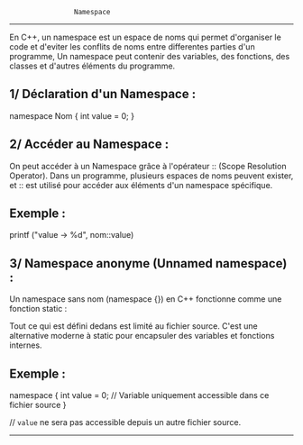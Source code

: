 					Namespace
***************************************************************************************************

En C++, un namespace est un espace de noms qui permet d'organiser le code et d'eviter les conflits de noms entre differentes parties d'un programme, Un namespace peut contenir des variables, 
des fonctions, des classes et d'autres éléments du programme.

1/ Déclaration d'un Namespace :
-------------------------------

namespace Nom 
{
	int	value = 0;
}

2/ Accéder au Namespace :
-------------------------

On peut accéder à un Namespace grâce à l'opérateur :: (Scope Resolution Operator).
Dans un programme, plusieurs espaces de noms peuvent exister, et :: est utilisé pour accéder aux 
éléments d'un namespace spécifique.

Exemple :
---------

printf ("value -> %d", nom::value)


3/ Namespace anonyme (Unnamed namespace) :
------------------------------------------

Un namespace sans nom (namespace {}) en C++ fonctionne comme une fonction static :

Tout ce qui est défini dedans est limité au fichier source.
C'est une alternative moderne à static pour encapsuler des variables et fonctions internes.

Exemple :
---------

namespace
{
    int value = 0; // Variable uniquement accessible dans ce fichier source
}

// `value` ne sera pas accessible depuis un autre fichier source.

*****************************************************************************************************
